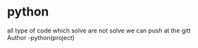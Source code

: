 # python
all type of code which solve are not solve we can push at the gitt
<br>
Author -python(project)